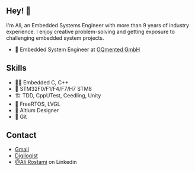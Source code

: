## Hey! 👋
I'm Ali, an Embedded Systems Engineer with more than 9 years of industry experience.
I enjoy creative problem-solving and getting exposure to challenging embedded system projects.

- 👥 Embedded System Engineer at [OQmented GmbH](https://oqmented.com/)

## Skills
- 👨‍💻 Embedded C, C++
- 📱 STM32F0/F1/F4/F7/H7 STM8
- 🏗️ TDD, CppUTest, Ceedling, Unity
- 🚀 FreeRTOS, LVGL
- 🧰 Altium Designer
- 🧩 Git

## Contact
- [Gmail](Ali.Rostami.72@gmail.com)
- [Digilogist](https://digilogist.ir/)
- [@Ali Rostami](https://www.linkedin.com/in/ali-rostami-gohari/) on Linkedin
